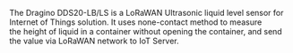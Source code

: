 The Dragino DDS20-LB/LS is a LoRaWAN Ultrasonic liquid level sensor for Internet of Things solution. It uses none-contact method to measure the height of liquid in a container without opening the container, and send the value via LoRaWAN network to IoT Server.
